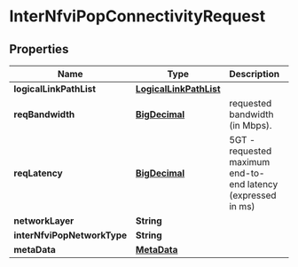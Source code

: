 
# InterNfviPopConnectivityRequest

## Properties
Name | Type | Description | Notes
------------ | ------------- | ------------- | -------------
**logicalLinkPathList** | [**LogicalLinkPathList**](LogicalLinkPathList.md) |  | 
**reqBandwidth** | [**BigDecimal**](BigDecimal.md) | requested bandwidth (in Mbps). | 
**reqLatency** | [**BigDecimal**](BigDecimal.md) | 5GT - requested maximum end-to-end latency (expressed in ms) | 
**networkLayer** | **String** |  | 
**interNfviPopNetworkType** | **String** |  | 
**metaData** | [**MetaData**](MetaData.md) |  | 



